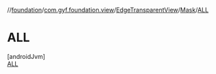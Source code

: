 //[foundation](../../../../../index.md)/[com.gyf.foundation.view](../../../index.md)/[EdgeTransparentView](../../index.md)/[Mask](../index.md)/[ALL](index.md)

# ALL

[androidJvm]\
[ALL](index.md)